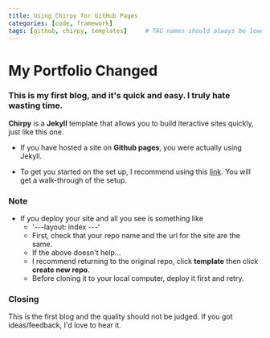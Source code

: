 ```yaml
---
title: Using Chirpy for GitHub Pages
categories: [code, framework]
tags: [github, chirpy, templates]     # TAG names should always be lowercase
---
```

# My Portfolio Changed

### This is my first blog, and it's quick and easy. I truly hate wasting time.

**Chirpy** is a **Jekyll** template that allows you to build iteractive sites quickly, just like this one. 

* If you have hosted a site on **Github pages**, you were actually using Jekyll.

* To get you started on the set up, I recommend using this [link](https://chirpy.cotes.page/). You will get a walk-through of the setup.

### Note
* If you deploy your site and all you see is something like
  * '---layout: index ---'
  * First, check that your repo name and the url for the site are the same.
  * If the above doesn't help...
  * I recommend returning to the original repo, click **template** then click **create new repo**. 
  * Before cloning it to your local computer, deploy it first and retry.

### Closing
This is the first blog and the quality should not be judged. If you got ideas/feedback, I'd love to hear it.
